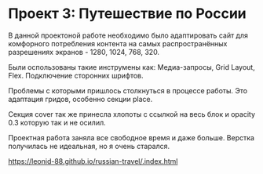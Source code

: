 # Проект 3: Путешествие по России

В данной проектоной работе необходимо было адаптировать сайт для комфорного потребления контента на самых распространённых разрешениях экранов - 1280, 1024, 768, 320.

Были оспользованы такие инструмены как: Медиа-запросы, Grid Layout, Flex. Подключение сторонних шрифтов.

Проблемы с которыми пришлось столкнуться в процессе работы. Это адаптация гридов, особенно секции place.

Секция cover так же принесла хлопоты с ссылкой на весь блок и opacity 0.3 которую так и не осилил.

Проектная работа заняла все свободное время и даже больше. Верстка получилась не идеальная, но я очень старался.

https://leonid-88.github.io/russian-travel/.index.html